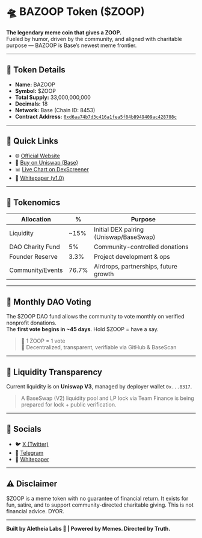# 🛸 BAZOOP Token ($ZOOP)

**The legendary meme coin that gives a ZOOP.**  
Fueled by humor, driven by the community, and aligned with charitable purpose — BAZOOP is Base’s newest meme frontier.

---

## 🔹 Token Details

- **Name:** BAZOOP
- **Symbol:** $ZOOP
- **Total Supply:** 33,000,000,000
- **Decimals:** 18
- **Network:** Base (Chain ID: 8453)
- **Contract Address:** [`0xd6aa74b7d3c416a1fea5f84b8949409ac428708c`](https://basescan.org/address/0xd6aa74b7d3c416a1fea5f84b8949409ac428708c)

---

## 🔗 Quick Links

- 🌐 [Official Website](https://aletheialabs.github.io/bazoop-token/)
- 🛒 [Buy on Uniswap (Base)](https://app.uniswap.org/#/swap?outputCurrency=0xD6Aa74b7d3C416A1Fea5F84b8949409aC428708C&chain=base)
- 📊 [Live Chart on DexScreener](https://dexscreener.com/base/0xd6aa74b7d3c416a1fea5f84b8949409ac428708c)
- 📘 [Whitepaper (v1.0)](https://aletheialabs.github.io/bazoop-token/whitepaper.pdf)

---

## 📜 Tokenomics

| Allocation       | %       | Purpose                                |
|------------------|---------|----------------------------------------|
| Liquidity        | ~15%    | Initial DEX pairing (Uniswap/BaseSwap) |
| DAO Charity Fund | 5%      | Community-controlled donations         |
| Founder Reserve  | 3.3%    | Project development & ops              |
| Community/Events | 76.7%   | Airdrops, partnerships, future growth  |

---

## 🧠 Monthly DAO Voting

The $ZOOP DAO fund allows the community to vote monthly on verified nonprofit donations.  
The **first vote begins in ~45 days**. Hold $ZOOP = have a say.

> 🧬 1 ZOOP = 1 vote  
> 🤝 Decentralized, transparent, verifiable via GitHub & BaseScan

---

## 🔐 Liquidity Transparency

Current liquidity is on **Uniswap V3**, managed by deployer wallet `0x...8317`.

> A BaseSwap (V2) liquidity pool and LP lock via Team Finance is being prepared for lock + public verification.

---

## 📢 Socials

- 🐦 [X (Twitter)](https://x.com/BaZoopToken)
- 💬 [Telegram](https://t.me/BaZoopToken)
- 📘 [Whitepaper](https://aletheialabs.github.io/bazoop-token/whitepaper.pdf)

---

## ⚠️ Disclaimer

$ZOOP is a meme token with no guarantee of financial return. It exists for fun, satire, and to support community-directed charitable giving. This is not financial advice. DYOR.

---

**Built by Aletheia Labs 🦉 | Powered by Memes. Directed by Truth.**
